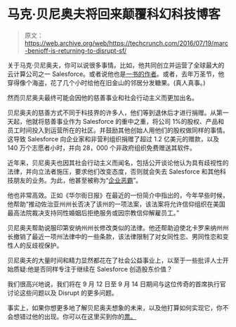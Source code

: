 # 马克·贝尼奥夫将回来颠覆科幻科技博客

> 原文：<https://web.archive.org/web/https://techcrunch.com/2016/07/19/marc-benioff-is-returning-to-disrupt-sf/>

关于马克·贝尼奥夫，你可以说很多事情。比如，他共同创立并运营了全球最大的云计算公司之一 Salesforce。或者说他也是[一书的作者](https://web.archive.org/web/20221224171044/http://www.amazon.com/Marc-R.-Benioff/e/B002DES6BG)。或者，去年万圣节，他穿得像个海盗，花了几个小时给他在旧金山的邻居分发糖果。(真人真事。)

然而贝尼奥夫最终可能会因他的慈善事业和社会行动主义而更加出名。

贝尼奥夫的慈善方式不同于科技界的许多人，他们等到退休后才进行捐赠。从第一天起，他就将慈善事业作为 Salesforce 的重中之重，将公司 1%的股权、产品和员工时间投入到运营所在的社区。并鼓励其他创始人用他们的股权做同样的事情。这导致 Salesforce 向企业家和非营利组织捐赠了超过 1.2 亿美元的赠款，以及 140 万个志愿者小时，并向 28，000 个非政府组织免费赠送其软件。

近年来，贝尼奥夫也因其社会行动主义而闻名，包括公开谈论他认为具有歧视性的法律，并向立法者施压，要求他们改变态度，否则就会失去 Salesforce 和其他科技朋友的业务。为此，他甚至被称为“[企业恶霸](https://web.archive.org/web/20221224171044/http://www.npr.org/2016/05/23/479128971/ceo-uses-companys-clout-to-get-involved-in-controversial-state-measures)”。

他也非常高效。正如《华尔街日报》在最近的一份简介中指出的，今年早些时候，他帮助“推动佐治亚州州长否决了该州的一项法案，该法案将允许信仰组织在美国最高法院裁决支持同性婚姻后拒绝服务或因宗教信仰解雇员工。”

贝尼奥夫帮助说服印第安纳州州长修改类似的法律。他还帮助迫使北卡罗来纳州州长撤销了最近一项州法律中的一些条款，该法律限制了对女同性恋、男同性恋和变性人的反歧视保护。

贝尼奥夫的大量时间和精力显然都花在了社会公益事业上，以至于一些批评人士开始质疑:他是否同样专注于继续在 Salesforce 创造股东价值？

我们很高兴地说，我们将在 9 月 12 日至 9 月 14 日期间与这位传奇的首席执行官讨论这些问题以及 Disrupt 的更多问题。

事实上，如果你想更多地了解贝尼奥夫想象的未来，以及他打算如何实现它，你不会想错过他的出现。你可以在这里买到你的[票。](https://web.archive.org/web/20221224171044/https://techcrunch.com/event-info/disrupt-sf-2016/#tickets)